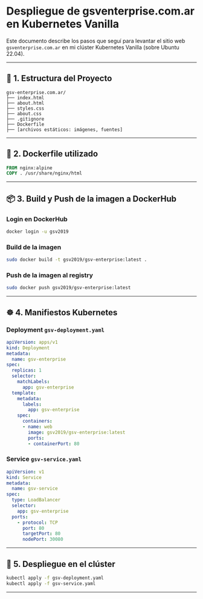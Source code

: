 
# Despliegue de gsventerprise.com.ar en Kubernetes Vanilla

Este documento describe los pasos que seguí para levantar el sitio web `gsventerprise.com.ar` en mi clúster Kubernetes Vanilla (sobre Ubuntu 22.04).

---

## 🧱 1. Estructura del Proyecto

```text
gsv-enterprise.com.ar/
├── index.html
├── about.html
├── styles.css
├── about.css
├── .gitignore
├── Dockerfile
├── [archivos estáticos: imágenes, fuentes]
```

---

## 🐳 2. Dockerfile utilizado

```Dockerfile
FROM nginx:alpine
COPY . /usr/share/nginx/html
```

---

## 📦 3. Build y Push de la imagen a DockerHub

### Login en DockerHub

```bash
docker login -u gsv2019
```

### Build de la imagen

```bash
sudo docker build -t gsv2019/gsv-enterprise:latest .
```

### Push de la imagen al registry

```bash
sudo docker push gsv2019/gsv-enterprise:latest
```

---

## ☸️ 4. Manifiestos Kubernetes

### Deployment `gsv-deployment.yaml`

```yaml
apiVersion: apps/v1
kind: Deployment
metadata:
  name: gsv-enterprise
spec:
  replicas: 1
  selector:
    matchLabels:
      app: gsv-enterprise
  template:
    metadata:
      labels:
        app: gsv-enterprise
    spec:
      containers:
      - name: web
        image: gsv2019/gsv-enterprise:latest
        ports:
        - containerPort: 80
```

### Service `gsv-service.yaml`

```yaml
apiVersion: v1
kind: Service
metadata:
  name: gsv-service
spec:
  type: LoadBalancer
  selector:
    app: gsv-enterprise
  ports:
    - protocol: TCP
      port: 80
      targetPort: 80
      nodePort: 30080
```

---

## 🚀 5. Despliegue en el clúster

```bash
kubectl apply -f gsv-deployment.yaml
kubectl apply -f gsv-service.yaml
```

---

